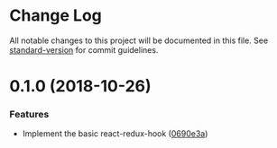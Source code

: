 # Change Log

All notable changes to this project will be documented in this file. See [standard-version](https://github.com/conventional-changelog/standard-version) for commit guidelines.

<a name="0.1.0"></a>
# 0.1.0 (2018-10-26)


### Features

* Implement the basic react-redux-hook ([0690e3a](https://github.com/jessy1092/react-redux-hooks/commit/0690e3a))
